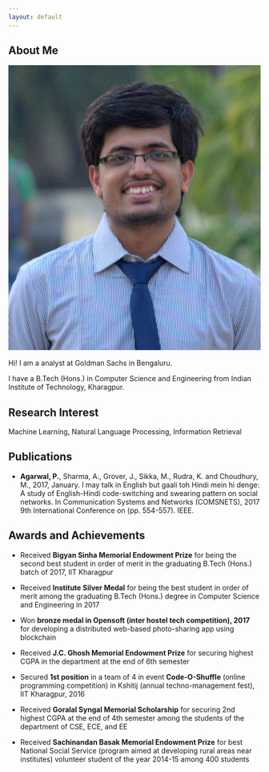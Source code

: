 ```yaml
---
layout: default
---
```


## About Me

<img class="profile-picture" src="profile2.jpg">

Hi! I am a analyst at Goldman Sachs in Bengaluru.

I have a B.Tech (Hons.) in Computer Science and Engineering from Indian Institute of Technology, Kharagpur.
 

## Research Interest

Machine Learning, Natural Language Processing, Information Retrieval

## Publications

* **Agarwal, P.**, Sharma, A., Grover, J., Sikka, M., Rudra, K. and Choudhury, M., 2017, January. I may talk in English but gaali toh Hindi mein hi denge: A study of English-Hindi code-switching and swearing pattern on social networks. In Communication Systems and Networks (COMSNETS), 2017 9th International Conference on (pp. 554-557). IEEE.

## Awards and Achievements


* Received **Bigyan Sinha Memorial Endowment Prize** for being the second best student in order of merit in the graduating B.Tech (Hons.) batch of 2017, IIT Kharagpur

* Received **Institute Silver Medal** for being the best student in order of merit among the graduating B.Tech (Hons.) degree in Computer Science and Engineering in 2017

* Won **bronze medal in Opensoft (inter hostel tech competition), 2017** for developing a distributed web-based photo-sharing app using blockchain

* Received **J.C. Ghosh Memorial Endowment Prize** for securing highest CGPA in the department at the end of 6th semester

* Secured **1st position** in a team of 4 in event **Code-O-Shuffle** (online programming competition) in Kshitij (annual techno-management fest), IIT Kharagpur, 2016

* Received **Goralal Syngal Memorial Scholarship** for securing 2nd highest CGPA at the end of 4th semester among the students of the department of CSE, ECE, and EE

* Received **Sachinandan Basak Memorial Endowment Prize** for best National Social Service (program aimed at developing rural areas near institutes) volunteer student of the year 2014-15 among 400 students
